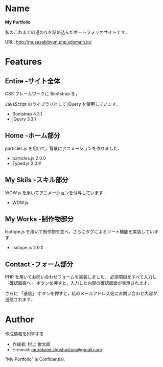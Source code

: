 # Name

**My Portfolio**

私のこれまでの道のりを詰め込んだポートフォリオサイトです．

URL: http://musasabibyun.php.xdomain.jp/

# Features

## Entire -サイト全体

CSS フレームワークに Bootstrap を，

JavaScript のライブラリとして jQuery を使用しています．

* Bootstrap 4.3.1
* jQuery 3.3.1

## Home -ホーム部分

particles.js を用いて，背景にアニメーションを作りました．


* particles.js 2.0.0
* Typed.js 2.0.11

## My Skils -スキル部分

WOW.js を用いてアニメーションを付与しています．

* WOW.js

## My Works -制作物部分

Isotope.js を用いて制作物を並べ，さらにタグによるソート機能を実装しています．

* Isotope.js 2.0.0

## Contact -フォーム部分

PHP を用いてお問い合わせフォームを実装しました．
必須項目をすべて入力し 「確認画面へ」 ボタンを押すと，入力した内容の確認画面が表示されます．

さらに 「送信」 ボタンを押すと，私のメールアドレス宛にお問い合わせ内容が送信されます．

# Author

作成情報を列挙する

* 作成者: 村上 俊太郎
* E-mmail: murakami.shushushun@gmail.com


"My Portfolio" is Confidential.
